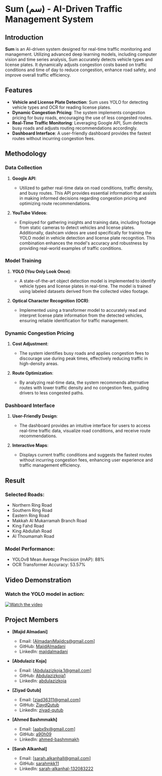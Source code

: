 # Sum (سم) - AI-Driven Traffic Management System
 
## Introduction 

**Sum** is an AI-driven system designed for real-time traffic monitoring and management. Utilizing advanced deep learning models, including computer vision and time series analysis, Sum accurately detects vehicle types and license plates. It dynamically adjusts congestion costs based on traffic conditions and time of day to reduce congestion, enhance road safety, and improve overall traffic efficiency.

## Features

- **Vehicle and License Plate Detection**: Sum uses YOLO for detecting vehicle types and OCR for reading license plates.
- **Dynamic Congestion Pricing**: The system implements congestion pricing for busy roads, encouraging the use of less congested routes.
- **Real-Time Traffic Monitoring**: Leveraging Google API, Sum detects busy roads and adjusts routing recommendations accordingly.
- **Dashboard Interface**: A user-friendly dashboard provides the fastest routes without incurring congestion fees.

## Methodology

### Data Collection

1. **Google API**: 
   - Utilized to gather real-time data on road conditions, traffic density, and busy routes. This API provides essential information that assists in making informed decisions regarding congestion pricing and optimizing route recommendations.

2. **YouTube Videos**: 
   - Employed for gathering insights and training data, including footage from static cameras to detect vehicles and license plates. Additionally, dashcam videos are used specifically for training the YOLO model in vehicle detection and license plate recognition. This combination enhances the model's accuracy and robustness by providing real-world examples of traffic conditions.

### Model Training

1. **YOLO (You Only Look Once)**:
   - A state-of-the-art object detection model is implemented to identify vehicle types and license plates in real-time. The model is trained using labeled datasets derived from the collected video footage.

2. **Optical Character Recognition (OCR)**:
   - Implemented using a transformer model to accurately read and interpret license plate information from the detected vehicles, ensuring reliable identification for traffic       management.
### Dynamic Congestion Pricing

1. **Cost Adjustment**:
   - The system identifies busy roads and applies congestion fees to discourage use during peak times, effectively reducing traffic in high-density areas.

2. **Route Optimization**:
   - By analyzing real-time data, the system recommends alternative routes with lower traffic density and no congestion fees, guiding drivers to less congested paths.

### Dashboard Interface

1. **User-Friendly Design**:
   - The dashboard provides an intuitive interface for users to access real-time traffic data, visualize road conditions, and receive route recommendations.

2. **Interactive Maps**:
   - Displays current traffic conditions and suggests the fastest routes without incurring congestion fees, enhancing user experience and traffic management efficiency.


## Result
### Selected Roads:

- Northern Ring Road
- Southern Ring Road
- Eastern Ring Road
- Makkah Al Mukarramah Branch Road
- King Fahd Road
- King Abdullah Road
- Al Thoumamah Road
  
### Model Performance:

- YOLOv8 Mean Average Precision (mAP): 88%
- OCR Transformer Accuracy: 53.57%

## Video Demonstration
### Watch the YOLO model in action:

[![Watch the video]()](https://drive.google.com/file/d/1aBfvWlwHXjOWxzdHkYaG5UzohRD-8SH1/view?usp=sharing)

## Project Members

- **[Majid Almadani]**
  - Email: [AlmadaniMajidcs@gmail.com]   
  - GitHub: [MajidAlmadani](https://github.com/MajidAlmadani)   
  - LinkedIn: [majidalmadani](https://www.linkedin.com/in/majidalmadani/) 

- **[Abdulaziz Koja]**
  - Email: [Abdulazizkoja.1@gmail.com]     
  - GitHub: [Abdulazizkoja1](https://github.com/Abdulazizkoja1)  
  - LinkedIn: [abdulazizkoja](www.linkedin.com/in/abdulazizkoja) 

- **[Ziyad Qutub]**
  - Email: [ziad36311@gmail.com] 
  - GitHub: [ZiaydQutub](https://github.com/ZiyadQutub)    
  - LinkedIn: [ziyad-qutub](linkedin.com/in/ziyad-qutub/) 

- **[Ahmed Bashmmakh]**
  - Email: [aabx9x@gmail.com]   
  - GitHub: [a90h09](https://github.com/a90h09)  
  - LinkedIn: [ahmed-bashmmakh](https://www.linkedin.com/in/ahmed-bashmmakh/)
 
- **[Sarah Alkanhal]**
  - Email: [sarah.alkanhall@gmail.com] 
  - GitHub: [sarahmkk11](https://github.com/sarahmkk11)  
  - LinkedIn: [sarah-alkanhal-132083222](linkedin.com/in/sarah-alkanhal-132083222/) 
  

